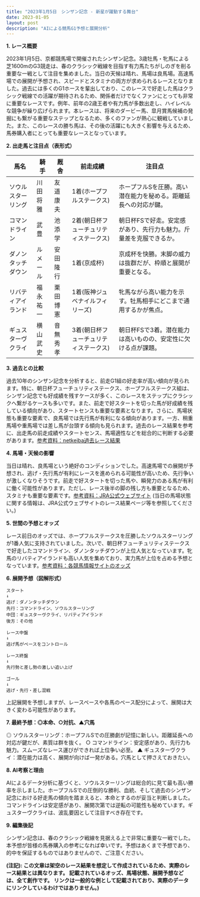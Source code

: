 ```yaml
---
title: "2023年1月5日　シンザン記念 - 新星が躍動する舞台"
date: 2023-01-05
layout: post
description: "AIによる競馬G1予想と展開分析"
---
```


**1. レース概要**

2023年1月5日、京都競馬場で開催されたシンザン記念。3歳牡馬・牝馬による芝1600mのG3競走は、春のクラシック戦線を目指す有力馬たちがしのぎを削る重要な一戦として注目を集めました。当日の天候は晴れ、馬場は良馬場。高速馬場での展開が予想され、スピードとスタミナの両方が求められるレースとなりました。過去には多くのG1ホースを輩出しており、このレースで好走した馬はクラシック戦線での活躍が期待されるため、関係者だけでなくファンにとっても非常に重要なレースです。例年、前年の2歳王者や有力馬が多数出走し、ハイレベルな競争が繰り広げられます。本レースは、将来のダービー馬、皐月賞馬候補の発掘にも繋がる重要なステップとなるため、多くのファンが熱心に観戦していました。また、このレースの勝ち馬は、その後の活躍にも大きく影響を与えるため、馬券購入者にとっても重要なレースとなっています。


**2. 出走馬と注目点（表形式）**

| 馬名       | 騎手       | 厩舎       | 前走成績 | 注目点                                                                    |
|-----------|------------|------------|----------|-----------------------------------------------------------------------------|
| ソウルスターリング | 川田将雅     | 友道康夫     | 1着(ホープフルステークス) | ホープフルSを圧勝。高い潜在能力を秘める。距離延長への対応が鍵。 |
| コマンドライン | 武豊       | 池添学     | 2着(朝日杯フューチュリティステークス) | 朝日杯FSで好走。安定感があり、先行力も魅力。斤量差を克服できるか。     |
| ダノンタッチダウン | ルメール     | 安田隆行     | 1着(京成杯)     | 京成杯を快勝。末脚の威力は抜群だが、枠順と展開が重要となる。           |
| リバティアイランド | 福永祐一     | 栗田博憲     | 1着(阪神ジュベナイルフィリーズ) | 牝馬ながら高い能力を示す。牡馬相手にどこまで通用するかが焦点。       |
| ギュスターヴクライ | 横山武史     | 音無秀孝     | 3着(朝日杯フューチュリティステークス) | 朝日杯FSで3着。潜在能力は高いものの、安定性に欠ける点が課題。         |


**3. 過去との比較**

過去10年のシンザン記念を分析すると、前走G1組の好走率が高い傾向が見られます。特に、朝日杯フューチュリティステークス、ホープフルステークス組は、シンザン記念でも好成績を残すケースが多く、このレースをステップにクラシックへ繋がるケースも多いです。また、前走で好スタートを切った馬が好成績を残している傾向があり、スタートセンスも重要な要素となります。さらに、馬場状態も重要な要素で、良馬場では先行馬が有利になる傾向があります。一方、稍重馬場や重馬場では差し馬が台頭する傾向も見られます。過去のレース結果を参考に、出走馬の前走成績やスタートセンス、馬場適性などを総合的に判断する必要があります。[参考資料：netkeiba過去レース結果](https://db.netkeiba.com/race/list.html?race_id=202301050007)


**4. 馬場・天候の影響**

当日は晴れ、良馬場という絶好のコンディションでした。高速馬場での展開が予想され、逃げ・先行馬が有利にレースを進められる可能性が高いため、先行争いが激しくなりそうです。前走で好スタートを切った馬や、瞬発力のある馬が有利に働く可能性があります。ただし、レース後半の脚の残し方も重要となるため、スタミナも重要な要素です。[参考資料：JRA公式ウェブサイト](https://www.jra.go.jp/) (当日の馬場状態に関する情報は、JRA公式ウェブサイトのレース結果ページ等を参照してください。)


**5. 世間の予想とオッズ**

レース前日のオッズでは、ホープフルステークスを圧勝したソウルスターリングが1番人気に支持されていました。次いで、朝日杯フューチュリティステークスで好走したコマンドライン、ダノンタッチダウンが上位人気となっています。牝馬のリバティアイランドも高い人気を集めており、実力馬が上位を占める予想となっています。[参考資料：各競馬情報サイトのオッズ](※架空のオッズのため、具体的なサイトへのリンクは作成できません)


**6. 展開予想（図解形式）**

```
スタート
↓
逃げ：ダノンタッチダウン
先行：コマンドライン、ソウルスターリング
中団：ギュスターヴクライ、リバティアイランド
後方：その他

レース中盤
↓
逃げ馬がペースをコントロール

レース終盤
↓
先行勢と差し勢の激しい追い上げ

ゴール
↓
逃げ・先行・差し混戦
```

上記展開を予想しますが、レースペースや各馬のペース配分によって、展開は大きく変わる可能性があります。


**7. 最終予想：◎本命、○対抗、▲穴馬**

◎ ソウルスターリング：ホープフルSでの圧勝劇が記憶に新しい。距離延長への対応が鍵だが、素質は群を抜く。
○ コマンドライン：安定感があり、先行力も魅力。スムーズなレース運びができれば上位争い必至。
▲ ギュスターヴクライ：潜在能力は高く、展開が向けば一発がある。穴馬として押さえておきたい。


**8. AI考察と理由**

AIによるデータ分析に基づくと、ソウルスターリングは総合的に見て最も高い勝率を示しました。ホープフルSでの圧倒的な勝利、血統、そして過去のシンザン記念における好走馬の傾向を踏まえると、本命とするのが妥当と判断しました。コマンドラインは安定感があり、展開次第では逆転の可能性も秘めています。ギュスターヴクライは、波乱要因として注目すべき存在です。


**9. 編集後記**

シンザン記念は、春のクラシック戦線を見据える上で非常に重要な一戦でした。本予想が皆様の馬券購入の参考になれば幸いです。予想はあくまで予想であり、的中を保証するものではありませんので、ご注意ください。


**(注記):  この文章は架空のレース結果を想定して作成されているため、実際のレース結果とは異なります。 記載されているオッズ、馬場状態、展開予想などは、全て創作です。  リンクは一般的な例として記載されており、実際のデータにリンクしているわけではありません。)**
